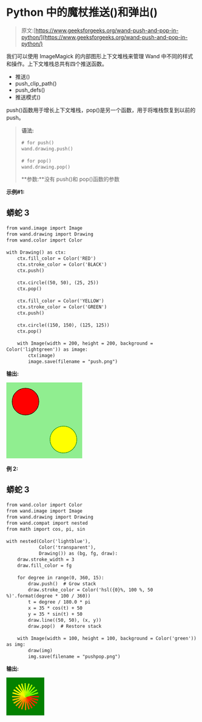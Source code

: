 # Python 中的魔杖推送()和弹出()

> 原文:[https://www.geeksforgeeks.org/wand-push-and-pop-in-python/](https://www.geeksforgeeks.org/wand-push-and-pop-in-python/)

我们可以使用 ImageMagick 的内部图形上下文堆栈来管理 Wand 中不同的样式和操作。上下文堆栈总共有四个推送函数。

*   推送()
*   push_clip_path()
*   push_defs()
*   推送模式()

push()函数用于增长上下文堆栈，pop()是另一个函数，用于将堆栈恢复到以前的 push。

> **语法:**
> 
> ```
> # for push()
> wand.drawing.push()
> 
> # for pop()
> wand.drawing.pop()
> ```
> 
> **参数:**没有 push()和 pop()函数的参数

**示例#1:**

## 蟒蛇 3

```
from wand.image import Image
from wand.drawing import Drawing
from wand.color import Color

with Drawing() as ctx:
    ctx.fill_color = Color('RED')
    ctx.stroke_color = Color('BLACK')
    ctx.push()

    ctx.circle((50, 50), (25, 25))
    ctx.pop()

    ctx.fill_color = Color('YELLOW')
    ctx.stroke_color = Color('GREEN')
    ctx.push()

    ctx.circle((150, 150), (125, 125))
    ctx.pop()

    with Image(width = 200, height = 200, background = Color('lightgreen')) as image:
        ctx(image)
        image.save(filename = "push.png")
```

**输出:**

![](img/6c77eabde83d843a5772168e169f0795.png)

**例 2:**

## 蟒蛇 3

```
from wand.color import Color
from wand.image import Image
from wand.drawing import Drawing
from wand.compat import nested
from math import cos, pi, sin

with nested(Color('lightblue'),
            Color('transparent'),
            Drawing()) as (bg, fg, draw):
    draw.stroke_width = 3
    draw.fill_color = fg

    for degree in range(0, 360, 15):
        draw.push()  # Grow stack
        draw.stroke_color = Color('hsl({0}%, 100 %, 50 %)'.format(degree * 100 / 360))
        t = degree / 180.0 * pi
        x = 35 * cos(t) + 50
        y = 35 * sin(t) + 50
        draw.line((50, 50), (x, y))
        draw.pop()  # Restore stack

    with Image(width = 100, height = 100, background = Color('green')) as img:
        draw(img)
        img.save(filename = "pushpop.png")
```

**输出:**

![](img/06e189cf2dd5429ec4fa96ea2b13c0ce.png)